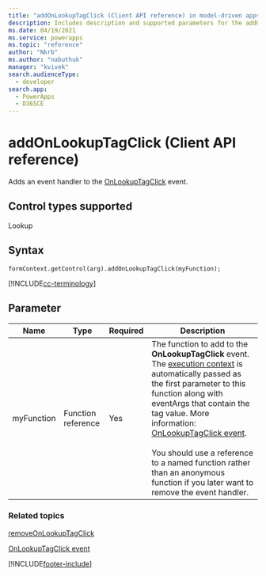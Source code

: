 ```yaml
---
title: "addOnLookupTagClick (Client API reference) in model-driven apps| MicrosoftDocs"
description: Includes description and supported parameters for the addOnLookupTagClick method.
ms.date: 04/19/2021
ms.service: powerapps
ms.topic: "reference"
author: "Nkrb"
ms.author: "nabuthuk"
manager: "kvivek"
search.audienceType: 
  - developer
search.app: 
  - PowerApps
  - D365CE
---
```

# addOnLookupTagClick (Client API reference)

Adds an event handler to the [OnLookupTagClick](../events/onlookuptagclick.md) event.

## Control types supported

Lookup

## Syntax

`formContext.getControl(arg).addOnLookupTagClick(myFunction);`

[!INCLUDE[cc-terminology](../../../../data-platform/includes/cc-terminology.md)]

## Parameter

|Name|Type|Required|Description|
|--|--|--|--|
|myFunction|Function reference|Yes|The function to add to the **OnLookupTagClick** event. The [execution context](../../clientapi-execution-context.md) is automatically passed as the first parameter to this function along with eventArgs that contain the tag value. More information: [OnLookupTagClick event](../events/onlookuptagclick.md).<br/><br/>You should use a reference to a named function rather than an anonymous function if you later want to remove the event handler.|

### Related topics
 
[removeOnLookupTagClick](removeOnLookupTagClick.md)

[OnLookupTagClick event](../events/onlookuptagclick.md)
 




[!INCLUDE[footer-include](../../../../../includes/footer-banner.md)]